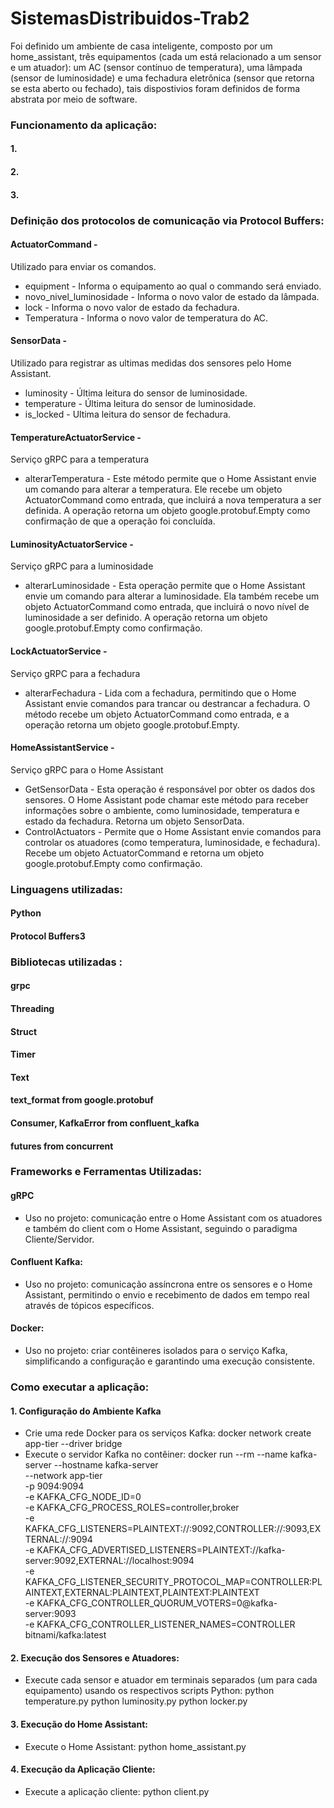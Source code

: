 # SistemasDistribuidos-Trab2

 Foi definido um ambiente de casa inteligente, composto por um home_assistant, três equipamentos (cada um está relacionado a um sensor e um atuador): um AC (sensor contínuo de temperatura), uma lâmpada (sensor de luminosidade) e uma fechadura eletrônica (sensor que retorna se esta aberto ou fechado), tais dispostivios foram definidos de forma abstrata por meio de software.
 
 ### Funcionamento da aplicação:
 #### 1. 


 #### 2. 


 #### 3. 

 

 ### Definição dos protocolos de comunicação via Protocol Buffers:

#### ActuatorCommand -
Utilizado para enviar  os comandos. 
+ equipment - Informa o equipamento ao qual o commando será enviado.
+ novo_nivel_luminosidade - Informa o novo valor de estado da lâmpada.
+ lock - Informa o novo valor de estado da fechadura.
+ Temperatura - Informa o novo valor de temperatura do AC.

#### SensorData -
Utilizado para registrar as ultimas medidas dos sensores pelo Home Assistant.
+ luminosity - Última leitura do sensor de luminosidade.
+ temperature - Última leitura do sensor de luminosidade.
+ is_locked - Ultima leitura do sensor de fechadura.


#### TemperatureActuatorService -
Serviço gRPC para a temperatura
+ alterarTemperatura -  Este método permite que o Home Assistant envie um comando para alterar a temperatura. Ele recebe um objeto ActuatorCommand como entrada, que incluirá a nova temperatura a ser definida. A operação retorna um objeto google.protobuf.Empty como confirmação de que a operação foi concluída.

#### LuminosityActuatorService -
Serviço gRPC para a luminosidade
+ alterarLuminosidade - Esta operação permite que o Home Assistant envie um comando para alterar a luminosidade. Ela também recebe um objeto ActuatorCommand como entrada, que incluirá o novo nível de luminosidade a ser definido. A operação retorna um objeto google.protobuf.Empty como confirmação.

#### LockActuatorService -
Serviço gRPC para a fechadura
+ alterarFechadura -  Lida com a fechadura, permitindo que o Home Assistant envie comandos para trancar ou destrancar a fechadura. O método recebe um objeto ActuatorCommand como entrada, e a operação retorna um objeto google.protobuf.Empty.

#### HomeAssistantService -
Serviço gRPC para o Home Assistant
+ GetSensorData - Esta operação é responsável por obter os dados dos sensores. O Home Assistant pode chamar este método para receber informações sobre o ambiente, como luminosidade, temperatura e estado da fechadura. Retorna um objeto SensorData.
+ ControlActuators - Permite que o Home Assistant envie comandos para controlar os atuadores (como temperatura, luminosidade, e fechadura). Recebe um objeto ActuatorCommand e retorna um objeto google.protobuf.Empty como confirmação.

### Linguagens utilizadas: 
####  Python
####  Protocol Buffers3

### Bibliotecas utilizadas :
####  grpc
####  Threading 
####  Struct
####  Timer
####  Text
####  text_format from google.protobuf
####  Consumer, KafkaError from confluent_kafka
####  futures from concurrent 

### Frameworks e Ferramentas Utilizadas:
#### gRPC
+ Uso no projeto: comunicação entre o Home Assistant com os atuadores e também do client com o Home Assistant, seguindo o paradigma Cliente/Servidor.
#### Confluent Kafka:
+ Uso no projeto: comunicação assíncrona entre os sensores e o Home Assistant, permitindo o envio e recebimento de dados em tempo real através de tópicos específicos.

#### Docker:
+ Uso no projeto: criar contêineres isolados para o serviço Kafka, simplificando a configuração e garantindo uma execução consistente.

### Como executar a aplicação:
 #### 1. Configuração do Ambiente Kafka
  + Crie uma rede Docker para os serviços Kafka: docker network create app-tier --driver bridge
  + Execute o servidor Kafka no contêiner: docker run --rm --name kafka-server --hostname kafka-server \
    --network app-tier \
    -p 9094:9094 \
    -e KAFKA_CFG_NODE_ID=0 \
    -e KAFKA_CFG_PROCESS_ROLES=controller,broker \
    -e KAFKA_CFG_LISTENERS=PLAINTEXT://:9092,CONTROLLER://:9093,EXTERNAL://:9094 \
    -e KAFKA_CFG_ADVERTISED_LISTENERS=PLAINTEXT://kafka-server:9092,EXTERNAL://localhost:9094 \
    -e KAFKA_CFG_LISTENER_SECURITY_PROTOCOL_MAP=CONTROLLER:PLAINTEXT,EXTERNAL:PLAINTEXT,PLAINTEXT:PLAINTEXT \
    -e KAFKA_CFG_CONTROLLER_QUORUM_VOTERS=0@kafka-server:9093 \
    -e KAFKA_CFG_CONTROLLER_LISTENER_NAMES=CONTROLLER \
    bitnami/kafka:latest
 #### 2. Execução dos Sensores e Atuadores:
  + Execute cada sensor e atuador em terminais separados (um para cada equipamento) usando os respectivos scripts Python:
    python temperature.py
    python luminosity.py
    python locker.py

 #### 3. Execução do Home Assistant:
  + Execute o Home Assistant:
    python home_assistant.py
 #### 4. Execução da Aplicação Cliente:
  + Execute a aplicação cliente:
    python client.py
